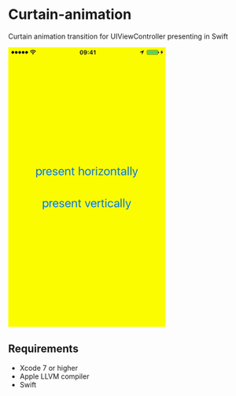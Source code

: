 # Curtain-animation

Curtain animation transition for UIViewController presenting in Swift

![Screenshot of Curtain animation transition](https://github.com/rozum-dev/Curtain-animation/blob/master/out.gif "Curtain animation transition Screenshot")

## Requirements
* Xcode 7 or higher
* Apple LLVM compiler
* Swift